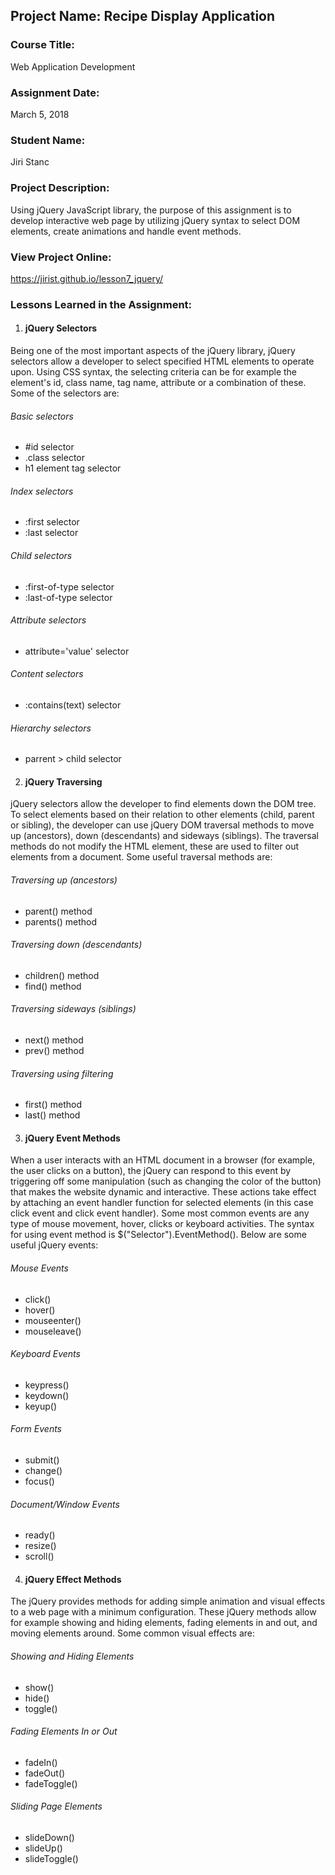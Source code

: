 ## Project Name:  Recipe Display Application

### Course Title:
Web Application Development

### Assignment Date:  
March 5, 2018

### Student Name:  
Jiri Stanc

### Project Description:
Using jQuery JavaScript library, the purpose of this assignment is to develop interactive web page by utilizing jQuery syntax to select DOM elements, create animations and handle event methods.

### View Project Online:
https://jirist.github.io/lesson7_jquery/

### Lessons Learned in the Assignment:
1. #### jQuery Selectors

Being one of the most important aspects of the jQuery library, jQuery selectors allow a developer to select specified HTML elements to operate upon. Using CSS syntax, the selecting criteria can be for example the element's id, class name, tag name, attribute or a combination of these. Some of the selectors are:

###### Basic selectors

* #id selector
* .class selector
* h1 element tag selector

###### Index selectors

* :first selector
* :last selector

###### Child selectors

* :first-of-type selector
* :last-of-type selector

###### Attribute selectors

* attribute='value' selector

###### Content selectors

* :contains(text) selector

###### Hierarchy selectors

* parrent > child selector

2. #### jQuery Traversing

jQuery selectors allow the developer to find elements down the DOM tree. To select elements based on their relation to other elements (child, parent or sibling), the developer can use jQuery DOM traversal methods to move up (ancestors), down (descendants) and sideways (siblings). The traversal methods do not modify the HTML element, these are used to filter out elements from a document. Some useful traversal methods are:

###### Traversing up (ancestors)

* parent() method
* parents() method

###### Traversing down (descendants)

* children() method
* find() method

###### Traversing sideways (siblings)

* next() method
* prev() method

###### Traversing using filtering

* first() method
* last() method

3. #### jQuery Event Methods

When a user interacts with an HTML document in a browser (for example, the user clicks on a button), the jQuery can respond to this event by triggering off some manipulation (such as changing the color of the button) that makes the website dynamic and interactive. These actions take effect by attaching an event handler function for selected elements (in this case click event and click event handler). Some most common events are any type of mouse movement, hover, clicks or keyboard activities. The syntax for using event method is $("Selector").EventMethod(). Below are some useful jQuery events:

###### Mouse Events

* click()
* hover()
* mouseenter()
* mouseleave()

###### Keyboard Events

* keypress()
* keydown()
* keyup()

###### Form Events

* submit()
* change()
* focus()

###### Document/Window Events

* ready()
* resize()
* scroll()

4. #### jQuery Effect Methods

The jQuery provides methods for adding simple animation and visual effects to a web page with a minimum configuration. These jQuery methods allow for example showing and hiding elements, fading elements in and out, and moving elements around. Some common visual effects are:

###### Showing and Hiding Elements

* show()
* hide()
* toggle()

###### Fading Elements In or Out

* fadeIn()
* fadeOut()
* fadeToggle()

###### Sliding Page Elements

* slideDown()
* slideUp()
* slideToggle()